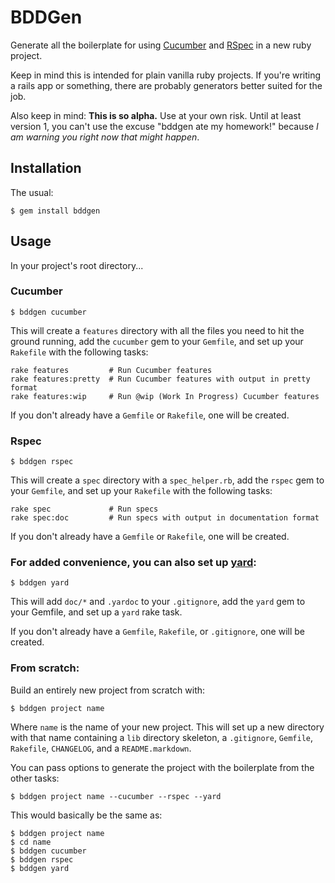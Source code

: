 # BDDGen

Generate all the boilerplate for using [Cucumber](http://cukes.info) and
[RSpec](https://github.com/rspec/rspec) in a new ruby project.

Keep in mind this is intended for plain vanilla ruby projects. If you're
writing a rails app or something, there are probably generators better
suited for the job.

Also keep in mind: **This is so alpha.** Use at your own risk. Until at
least version 1, you can't use the excuse "bddgen ate my homework!" because
*I am warning you right now that might happen*.

## Installation

The usual:

    $ gem install bddgen
    
## Usage

In your project's root directory...

### Cucumber

    $ bddgen cucumber

This will create a `features` directory with all the files you need to hit the
ground running, add the `cucumber` gem to your `Gemfile`, and set up your
`Rakefile` with the following tasks:

    rake features         # Run Cucumber features
    rake features:pretty  # Run Cucumber features with output in pretty format
    rake features:wip     # Run @wip (Work In Progress) Cucumber features

If you don't already have a `Gemfile` or `Rakefile`, one will be created.

### Rspec

    $ bddgen rspec
    
This will create a `spec` directory with a `spec_helper.rb`, add the `rspec`
gem to your `Gemfile`, and set up your `Rakefile` with the following tasks:

    rake spec             # Run specs
    rake spec:doc         # Run specs with output in documentation format

If you don't already have a `Gemfile` or `Rakefile`, one will be created.

### For added convenience, you can also set up [yard](http://yardoc.org/):

    $ bddgen yard

This will add `doc/*` and `.yardoc` to your `.gitignore`, add the `yard` gem
to your Gemfile, and set up a `yard` rake task.

If you don't already have a `Gemfile`, `Rakefile`, or `.gitignore`, one will
be created.

### From scratch:

Build an entirely new project from scratch with:

    $ bddgen project name
    
Where `name` is the name of your new project. This will set up a new
directory with that name containing a `lib` directory skeleton, a
`.gitignore`, `Gemfile`, `Rakefile`, `CHANGELOG`,
and a `README.markdown`.

You can pass options to generate the project with the boilerplate from the
other tasks:

    $ bddgen project name --cucumber --rspec --yard
    
This would basically be the same as:

    $ bddgen project name
    $ cd name
    $ bddgen cucumber
    $ bddgen rspec
    $ bddgen yard
